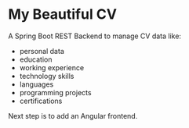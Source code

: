 # My Beautiful CV
A Spring Boot REST Backend to manage CV data like:
- personal data
- education
- working experience
- technology skills
- languages
- programming projects
- certifications

Next step is to add an Angular frontend.
